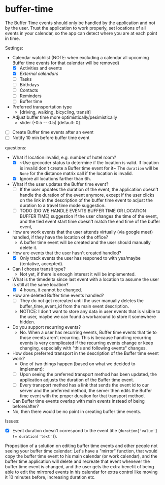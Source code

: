 # buffer-time
The Buffer Time events should only be handled by the application and not by the user.
Trust the application to work properly, set locations of all events in your calendar, so the app can detect where you are at each point in time.

Settings:
  - Calendar watchlist (NOTE: when excluding a calendar all upcoming Buffer time events for that calendar will be removed)
    - [x] Activities and events
    - [x] *External calendars*
    - [ ] Tasks
    - [ ] Birthdays
    - [ ] Contacts
    - [ ] Reminders
    - [ ] Buffer time
  - Preferred transportation type
    - [driving, walking, bicycling, transit]
  - Adjust buffer time more optimistically/pesimistically
    - slider (-0.5 -- 0.5) [default: 0]
  - [ ] Create Buffer time events after an event
  - [ ] Notify 10 min before buffer time event

questions:
- What if location invalid, e.g. number of hotel room?
  - [x] ~Use geocoder status to determine if the location is valid. If location is invalid don't create a Buffer time event for it~ The `duration` will be `None` for the distance matrix call if the location is invalid.
  - [x] Ignore all locations farther than 6h.
- What if the user updates the Buffer time event?
  - [ ] If the user updates the duration of the event, the application doesn't handle the duration of the event anymore, except if the user clicks on the link in the description of the buffer time event to adjust the duration to a travel time mode suggestion.
  - [ ] TODO (DO WE HANDLE EVENTS BUFFER TIME OR LOCATION BUFFER TIME) suggestion if the user changes the time of the event, and the tied event start time doesn't match the end time of the buffer event,
- How are work events that the user attends virtually (via google meet) handled, if they have the location of the office?
  - A buffer time event will be created and the user should manually delete it.
- How are events that the user hasn't created handled?
  - [x] Only track events the user has responed to with yes/maybe (tentative, accepted).
- Can I choose transit type?
  - Not yet, if there is enough interest it will be implemented.
- What is the timedelta since last event with a location to assume the user is still at the same location?
  - [x] 4 hours, it cannot be changed.
- How are deleted Buffer time events handled?
  - [ ] They do not get recreated until the user manually deletes the buffer\_time\_event\_id from the main event description.
  - NOTICE: I don't want to store any data in user events that is visible to the user, maybe we can found a workaround to store it somewhere hidden.
- Do you support recurring events?
  - No. When a user has recurring events, Buffer time events that tie to those events aren't recurring. This is because handling recurring events is very complicated if the recurring events change or keep changing, especially with "this and following events" changes.
- How does preferred transport in the description of the Buffer time event work?
  - One of two things happen (based on what we decided to implement):
  - [ ] Upon seeing the preferred transport method has been updated, the application adjusts the duration of the Buffer time event.
  - [ ] Every transport method has a link that sends the event id to our server and the preferred method, the server then edits the Buffer time event with the proper duration for that transport method.
- Can Buffer time events overlap with main events instead of being before/after?
 - No, then there would be no point in creating buffer time events.

Issues:
- [x] Event duration doesn't correspond to the event title (`duration['value'] != duration['text']`).


Proposition of a solution on editing buffer time events and other people not seeing your buffer time calendar:
Let's have a "mirror" function, that would copy the buffer time event to his main calendar (or work calendar), and the buffer time application will delete and recreate that event whenever the buffer time event is changed, and the user gets the extra benefit of being able to edit the mirrored events in his calendar for extra control like moving it 10 minutes before, increasing duration etc.
